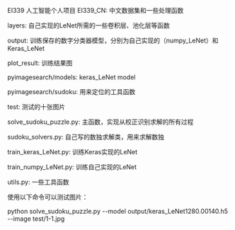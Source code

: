 EI339 人工智能个人项目
EI339_CN: 中文数据集和一些处理函数

layers: 自己实现的LeNet所需的一些卷积层、池化层等函数

output: 训练保存的数字分类器模型，分别为自己实现的（numpy_LeNet）和Keras_LeNet

plot_result: 训练结果图

pyimagesearch/models: keras_LeNet model

pyimagesearch/sudoku: 用来定位的工具函数

test: 测试的十张图片

solve_sudoku_puzzle.py: 主函数，实现从校正识别求解的所有过程

sudoku_solvers.py: 自己写的数独求解类，用来求解数独

train_keras_LeNet.py: 训练Keras实现的LeNet

train_numpy_LeNet.py: 训练自己实现的LeNet

utils.py: 一些工具函数

使用以下命令可以测试图片：

python solve_sudoku_puzzle.py --model output/keras_LeNet1280.00140.h5 --image test/1-1.jpg
